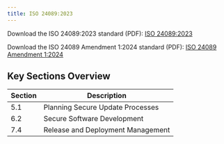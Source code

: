 ```yaml
---
title: ISO 24089:2023
---
```


Download the ISO 24089:2023 standard (PDF): [ISO 24089:2023](/standards/ISO_24089_2023.pdf)

Download the ISO 24089 Amendment 1:2024 standard (PDF): [ISO 24089 Amendment 1:2024](/standards/ISO_24089_2023_Amd_1_2024.pdf)

## Key Sections Overview

| Section | Description                      |
| ------- | -------------------------------- |
| 5.1     | Planning Secure Update Processes |
| 6.2     | Secure Software Development      |
| 7.4     | Release and Deployment Management |